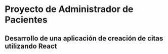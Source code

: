 # Proyecto de Administrador de Pacientes
## Desarrollo de una aplicación de creación de citas utilizando React
